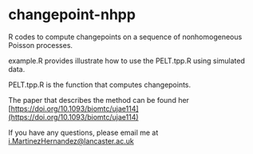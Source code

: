 # changepoint-nhpp

R codes to compute changepoints on a sequence of nonhomogeneous Poisson processes.

example.R provides illustrate how to use the PELT.tpp.R using simulated data. 

PELT.tpp.R is the function that computes changepoints.

The paper that describes the method can be found her 
[https://doi.org/10.1093/biomtc/ujae114](https://doi.org/10.1093/biomtc/ujae114)

If you have any questions, please email me at i.MartinezHernandez@lancaster.ac.uk
